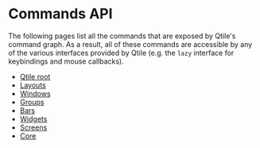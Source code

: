 # Commands API

The following pages list all the commands that are exposed by Qtile's
command graph. As a result, all of these commands are accessible by
any of the various interfaces provided by Qtile (e.g. the `lazy` interface
for keybindings and mouse callbacks).

* [Qtile root](root.md)
* [Layouts](layouts/index.md)
* [Windows](windows.md)
* [Groups](groups.md)
* [Bars](bars.md)
* [Widgets](widgets/index.md)
* [Screens](screens.md)
* [Core](backend.md)
